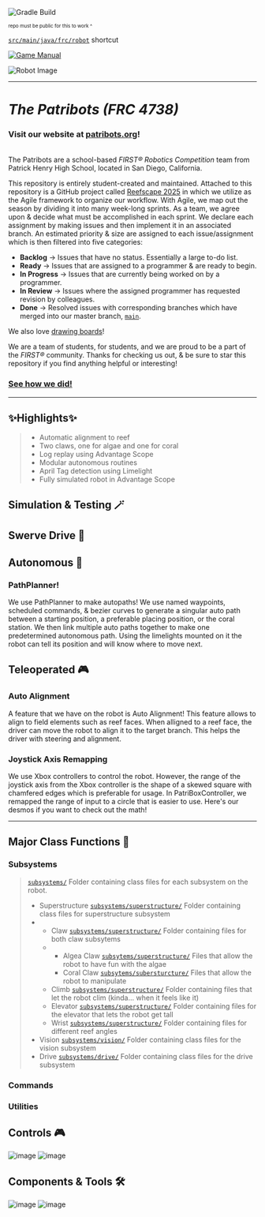 


![Gradle Build](https://img.shields.io/github/actions/workflow/status/Patribots4738/Reefscape2025/gradle.yml?label=Gradle%20Build&logo=Gradle)

<sup><sup>repo must be public for this to work ^</sup></sup>

[`src/main/java/frc/robot`](src/main/java/frc/robot) shortcut

[![Game Manual](https://static.wixstatic.com/media/695840_853bc2abe81d42d3a57225beb3304874~mv2.jpg)](https://firstfrc.blob.core.windows.net/frc2025/Manual/2025GameManual.pdf)

![Robot Image](images/robot.gif)

____

# _**The Patribots (FRC 4738)**_
### Visit our website at [patribots.org](https://www.patribots.org)!

<br />The Patribots are a school-based _FIRST&reg; Robotics Competition_ team from Patrick Henry High School, located in San Diego, California. 


This repository is entirely student-created and maintained.
Attached to this repository is a GitHub project called [Reefscape 2025](<https://github.com/orgs/Patribots4738/projects/15>) in which we utilize as the Agile framework to organize our workflow. With Agile, we map out the season by dividing it into many week-long sprints. As a team, we agree upon & decide what must be accomplished in each sprint. We declare each assignment by making issues and then implement it in an associated branch. An estimated priority & size are assigned to each issue/assignment which is then filtered into five categories:
  - **Backlog** -> Issues that have no status. Essentially a large to-do list.
  - **Ready** -> Issues that are assigned to a programmer & are ready to begin.
  - **In Progress** -> Issues that are currently being worked on by a programmer.
  - **In Review** -> Issues where the assigned programmer has requested revision by colleagues.
  - **Done** -> Resolved issues with corresponding branches which have merged into our master branch, [`main`](https://github.com/Patribots4738/Crescendo2025/tree/main/src/main).

We also love [drawing boards](https://www.tldraw.com/v/YKJloESPqAyu62wxqEQ8U?v=1783,102,6548,3115&p=page)!
    
We are a team of students, for students, and we are proud to be a part of the _FIRST&reg;_ community.
Thanks for checking us out, & be sure to star this repository if you find anything helpful or interesting!

### [See how we did!](https://www.statbotics.io/team/4738)


____

## ✨Highlights✨

>	- Automatic alignment to reef
>	- Two claws, one for algae and one for coral
>	- Log replay using Advantage Scope
>	- Modular autonomous routines
>	- April Tag detection using Limelight
>	- Fully simulated robot in Advantage Scope

## Simulation & Testing 🪄

## Swerve Drive 🛞

## Autonomous 🤖
  ### PathPlanner!
  We use PathPlanner to make autopaths! We use named waypoints, scheduled commands, & bezier curves to generate a singular auto path between a starting position, a preferable placing position, or the coral station. We then link multiple auto paths together to make one predetermined autonomous path. Using the limelights mounted on it the robot can tell its position and will know where to move next.

## Teleoperated 🎮
  ### Auto Alignment
  A feature that we have on the robot is Auto Alignment! This feature allows to align to field elements such as reef faces. When alligned to a reef face, the driver can move the robot to align it to the target branch. This helps the driver with steering and alignment.

### Joystick Axis Remapping
  We use Xbox controllers to control the robot. However, the range of the joystick axis from the Xbox controller is the shape of a skewed square with chamfered edges which is preferable for usage. In PatriBoxController, we remapped the range of input to a circle that is easier to use. Here's our desmos if you want to check out the math!


______
## Major Class Functions 🤩

### Subsystems

> [`subsystems/`](src/main/java/frc/robot/subsystems) Folder containing class files for each subsystem on the robot.
> - Superstructure [`subsystems/superstructure/`](src/main/java/frc/robot/subsystems/superstructure) Folder containing class files for superstructure subsystem
> - - Claw [`subsystems/superstructure/`](scr/main/java/frc/robot/subsytems/superstructure/claw) Folder containing files for both claw subsytems
>   - - Algea Claw [`subsytems/superstructure/`](scr/main/java/frc/robot/subsytems/superstructure/claw/algae) Files that allow the robot to have fun with the algae
>     - Coral Claw [`subsytems/subersturcture/`](scr/main/java/frc/robot/subsytems/superstructure/claw/coral) Files that allow the robot to manipulate
>   - Climb [`subsystems/superstructure/`](scr/main/java/frc/robot/subsytems/superstructure/climb) Folder containing files that let the robot clim (kinda... when it feels like it)
>    - Elevator [`subsystems/superstructure/`](scr/main/java/frc/robot/subsytems/superstructure/elevator) Folder containing files for the elevator that lets the robot get tall
>    - Wrist [`subsystems/superstructure/`](scr/main/java/frc/robot/subsytems/superstructure/wrist) Folder containing files for different reef angles
> - Vision [`subsystems/vision/`](src/main/java/frc/robot/subsystems/vision) Folder containing class files for the vision subsystem
> - Drive [`subsystems/drive/`](src/main/java/frc/robot/subsystems/drive) Folder containing class files for the drive subsystem
>
> 
### Commands

### Utilities

## Controls 🎮
![image](https://github.com/user-attachments/assets/590642e6-7ad0-47f0-adc2-b79603a9b17d)
![image](https://github.com/user-attachments/assets/3db3ddbe-14d3-4eb4-9c93-6a3d28a0b647)


## Components & Tools 🛠️
![image](https://github.com/user-attachments/assets/73cc0088-d5e0-48d7-adc0-f5bda248e3e5)
![image](https://github.com/user-attachments/assets/a7313f5c-6d63-4da5-b680-fecf20fb1eaf)

